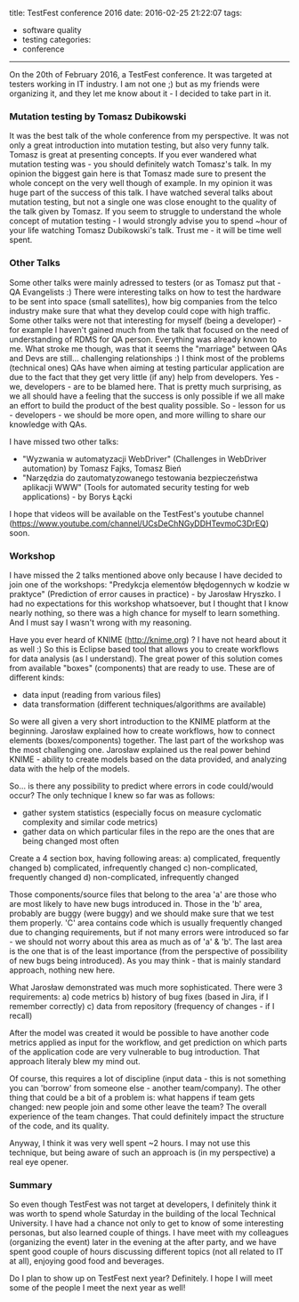 title: TestFest conference 2016
date: 2016-02-25 21:22:07
tags:
- software quality
- testing
categories:
- conference
---

On the 20th of February 2016, a TestFest conference. It was targeted at testers working in IT industry. I am not one ;) but as my friends were organizing it, and they let me know about it - I decided to take part in it.

### Mutation testing by Tomasz Dubikowski
It was the best talk of the whole conference from my perspective. It was not only a great introduction into mutation testing, but also very funny talk. Tomasz is great at presenting concepts. If you ever wandered what mutation testing was - you should definitely watch Tomasz's talk. In my opinion the biggest gain here is that Tomasz made sure to present the whole concept on the very well though of example. In my opinion it was huge part of the success of this talk. I have watched several talks about mutation testing, but not a single one was close enought to the quality of the talk given by Tomasz. If you seem to struggle to understand the whole concept of mutation testing - I would strongly advise you to spend ~hour of your life watching Tomasz Dubikowski's talk. Trust me - it will be time well spent.

### Other Talks
Some other talks were mainly adressed to testers (or as Tomasz put that - QA Evangelists :) There were interesting talks on how to test the hardware to be sent into space (small satellites), how big companies from the telco industry make sure that what they develop could cope with high traffic. Some other talks were not that interesting for myself (being a developer) - for example I haven't gained much from the talk that focused on the need of understanding of RDMS for QA person. Everything was already known to me. What stroke me though, was that it seems the "marriage" between QAs and Devs are still... challenging relationships :) I think most of the problems (technical ones) QAs have when aiming at testing particular application are due to the fact that they get very little (if any) help from developers. Yes - we, developers - are to be blamed here.
That is pretty much surprising, as we all should have a feeling that the success is only possible if we all make an effort to build the product of the best quality possible. So - lesson for us - developers - we should be more open, and more willing to share our knowledge with QAs.

I have missed two other talks: 
- "Wyzwania w automatyzacji WebDriver" (Challenges in WebDriver automation) by Tomasz Fajks, Tomasz Bień
- "Narzędzia do zautomatyzowanego testowania bezpieczeństwa aplikacji WWW" (Tools for automated security testing for web applications) - by Borys Łącki

I hope that videos will be available on the TestFest's youtube channel (https://www.youtube.com/channel/UCsDeChNGyDDHTevmoC3DrEQ) soon.

### Workshop
I have missed the 2 talks mentioned above only because I have decided to join one of the workshops: "Predykcja elementów błędogennych w kodzie w praktyce" (Prediction of error causes in practice) - by Jarosław Hryszko. I had no expectations for this workshop whatsoever, but I thought that I know nearly nothing, so there was a high chance for myself to learn something. And I must say I wasn't wrong with my reasoning.

Have you ever heard of KNIME (http://knime.org) ? I have not heard about it as well :) So this is Eclipse based tool that allows you to create workflows for data analysis (as I understand). The great power of this solution comes from available "boxes" (components) that are ready to use. These are of different kinds:
- data input (reading from various files)
- data transformation (different techniques/algorithms are available)

So were all given a very short introduction to the KNIME platform at the beginning. Jarosław explained how to create workflows, how to connect elements (boxes/components) together. 
The last part of the workshop was the most challenging one. Jarosław explained us the real power behind KNIME - ability to create models based on the data provided, and analyzing data with the help of the models.

So... is there any possibility to predict where errors in code could/would occur? The only technique I knew so far was as follows:
- gather system statistics (especially focus on measure cyclomatic complexity and similar code metrics)
- gather data on which particular files in the repo are the ones that are being changed most often

Create a 4 section box, having following areas:
a) complicated, frequently changed
b) complicated, infrequently changed
c) non-complicated, frequently changed
d) non-complicated, infrequently changed

Those components/source files that belong to the area 'a' are those who are most likely to have new bugs introduced in. Those in the 'b' area, probably are buggy (were buggy) and we should make sure that we test them properly. 'C' area contains code which is usually frequently changed due to changing requirements, but if not many errors were introduced so far - we should not worry about this area as much as of 'a' & 'b'. The last area is the one that is of the least importance (from the perspective of possibility of new bugs being introduced).
As you may think - that is mainly standard approach, nothing new here.

What Jarosław demonstrated was much more sophisticated. There were 3 requirements:
a) code metrics
b) history of bug fixes (based in Jira, if I remember correctly)
c) data from repository (frequency of changes - if I recall)

After the model was created it would be possible to have another code metrics applied as input for the workflow, and get prediction on which parts of the application code are very vulnerable to bug introduction. That approach literaly blew my mind out.

Of course, this requires a lot of discipline (input data - this is not something you can 'borrow' from someone else - another team/company). The other thing that could be a bit of a problem is: what happens if team gets changed: new people join and some other leave the team? The overall experience of the team changes. That could definitely impact the structure of the code, and its quality.

Anyway, I think it was very well spent ~2 hours. I may not use this technique, but being aware of such an approach is (in my perspective) a real eye opener.

### Summary
So even though TestFest was not target at developers, I definitely think it was worth to spend whole Saturday in the building of the local Technical University. I have had a chance not only to get to know of some interesting personas, but also learned couple of things.
I have meet with my colleagues (organizing the event) later in the evening at the after party, and we have spent good couple of hours discussing different topics (not all related to IT at all), enjoying good food and beverages.

Do I plan to show up on TestFest next year? Definitely. I hope I will meet some of the people I meet the next year as well!

